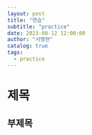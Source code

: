 ```yaml
---
layout: post
title: "연습"
subtitle: "practice"
date: 2023-08-12 12:00:00
author: "서명현"
catalog: true
tags:
  - practice
---
```


# 제목

## 부제목
